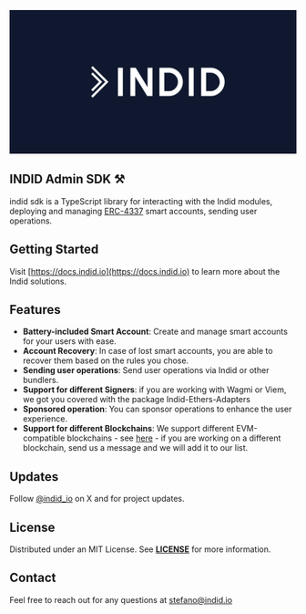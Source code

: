 ![xxx](assets/logo.png)

## INDID Admin SDK ⚒️

indid sdk is a TypeScript library for interacting with the Indid modules, deploying and managing [ERC-4337](https://eips.ethereum.org/EIPS/eip-4337) smart accounts, sending user operations.

## Getting Started
Visit [https://docs.indid.io](https://docs.indid.io) to learn more about the Indid solutions.

## Features

- **Battery-included Smart Account**: Create and manage smart accounts for your users with ease.
- **Account Recovery**: In case of lost smart accounts, you are able to recover them based on the rules you chose. 
- **Sending user operations**: Send user operations via Indid or other bundlers.
- **Support for different Signers**: if you are working with Wagmi or Viem, we got you covered with the package Indid-Ethers-Adapters
- **Sponsored operation**: You can sponsor operations to enhance the user experience.
- **Support for different Blockchains**: We support different EVM-compatible blockchains - see [here]([https](https://docs.indid.io/getting-started/indidAPIDetails.html#networks)) - if you are working on a different blockchain, send us a message and we will add it to our list.

## Updates

Follow [@indid_io](https://twitter.com/indid_io) on X and for project updates.

## License
Distributed under an MIT License. See [__LICENSE__](https://github.com/knobs-dev/indid-sdk/blob/main/LICENSE) for more information.

## Contact
Feel free to reach out for any questions at [stefano@indid.io](mailto:stefano@indid.io)